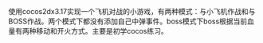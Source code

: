 使用cocos2dx3.17实现一个飞机对战的小游戏，有两种模式：与小飞机作战和与BOSS作战。两个模式下都没有添加自己中弹事件。boss模式下boss根据当前血量有两种移动和开火方式。主要是初学cocos练习。
